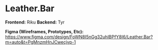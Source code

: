 # Leather.Bar

**Frontend:** Riku
**Backend:** Tyr

**Figma (Wireframes, Prototypes, Etc):** https://www.figma.com/design/FoWN8I5nGg32uhIBPfY8I6/Leather.Bar?m=auto&t=PgMnzmHnJCwecjvp-1
